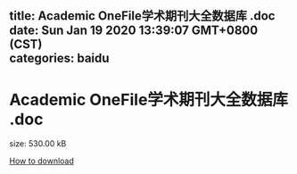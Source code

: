 
title: Academic OneFile学术期刊大全数据库 .doc
date: Sun Jan 19 2020 13:39:07 GMT+0800 (CST)    
categories: baidu
---

# Academic OneFile学术期刊大全数据库 .doc
size: 530.00 kB
 
 

[How to download](https://bpcam.bemobtrk.com/go/2ceec3aa-1ca2-46d6-b9ff-aaa5c184517c?jno=1492)